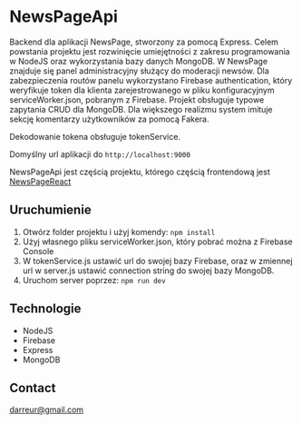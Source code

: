 # NewsPageApi

Backend dla aplikacji NewsPage, stworzony za pomocą Express. Celem powstania projektu jest rozwinięcie umiejętności z zakresu programowania w NodeJS oraz wykorzystania bazy danych MongoDB. 
W NewsPage znajduje się panel administracyjny służący do moderacji newsów. Dla zabezpieczenia routów panelu wykorzystano Firebase authentication, który weryfikuje token dla klienta zarejestrowanego w pliku konfiguracyjnym serviceWorker.json, pobranym z Firebase. Projekt obsługuje typowe zapytania CRUD dla MongoDB. Dla większego realizmu system imituje sekcję komentarzy użytkowników za pomocą Fakera. 

Dekodowanie tokena obsługuje tokenService.

Domyślny url aplikacji do `http://localhost:9000`

NewsPageApi jest częścią projektu, którego częścią frontendową jest [NewsPageReact](https://github.com/DamSzymanski/NewsPageReact)

## Uruchumienie

1. Otwórz folder projektu i użyj komendy: `npm install`
2. Użyj własnego pliku serviceWorker.json, który pobrać można z Firebase Console
3. W tokenService.js ustawić url do swojej bazy Firebase, oraz w zmiennej url w server.js ustawić connection string do swojej bazy MongoDB.
4. Uruchom server poprzez: `npm run dev`

## Technologie
* NodeJS
* Firebase
* Express
* MongoDB

## Contact
darreur@gmail.com


